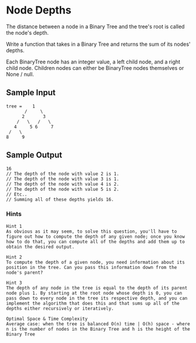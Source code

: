 # Node Depths

The distance between a node in a Binary Tree and the tree's root is called the node's depth.

Write a function that takes in a Binary Tree and returns the sum of its nodes' depths.

Each BinaryTree node has an integer value, a left child node, and a right child node. Children nodes can either be BinaryTree nodes themselves or None / null.

## Sample Input

```
tree =    1
       /     \
      2       3
    /   \   /   \
   4     5 6     7
 /   \
8     9
```

## Sample Output

```
16
// The depth of the node with value 2 is 1.
// The depth of the node with value 3 is 1.
// The depth of the node with value 4 is 2.
// The depth of the node with value 5 is 2.
// Etc..
// Summing all of these depths yields 16.
```

### Hints

```
Hint 1
As obvious as it may seem, to solve this question, you'll have to figure out how to compute the depth of any given node; once you know how to do that, you can compute all of the depths and add them up to obtain the desired output.
```

```
Hint 2
To compute the depth of a given node, you need information about its position in the tree. Can you pass this information down from the node's parent?
```

```
Hint 3
The depth of any node in the tree is equal to the depth of its parent node plus 1. By starting at the root node whose depth is 0, you can pass down to every node in the tree its respective depth, and you can implement the algorithm that does this and that sums up all of the depths either recursively or iteratively.
```

```
Optimal Space & Time Complexity
Average case: when the tree is balanced O(n) time | O(h) space - where n is the number of nodes in the Binary Tree and h is the height of the Binary Tree
```
